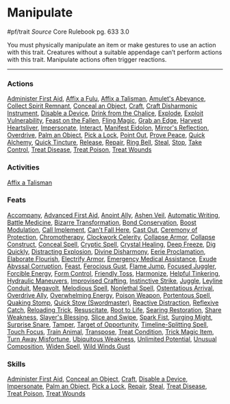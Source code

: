 # Manipulate
#pf/trait 
*Source* Core Rulebook pg. 633 3.0

You must physically manipulate an item or make gestures to use an action with this trait. Creatures without a suitable appendage can’t perform actions with this trait. Manipulate actions often trigger reactions.

---

### Actions
[Administer First Aid](../Actions/Administer%20First%20Aid.md), [Affix a Fulu](Affix%20a%20Fulu), [Affix a Talisman](../Activities/Affix%20a%20Talisman.md), [Amulet's Abeyance](Amulet's%20Abeyance), [Collect Spirit Remnant](Collect%20Spirit%20Remnant), [Conceal an Object](../Actions/Conceal%20an%20Object.md), [Craft](../Activities/Craft.md), [Craft Disharmonic Instrument](../Activities/Craft%20Disharmonic%20Instrument.md), [Disable a Device](Disable%20a%20Device), [Drink from the Chalice](Drink%20from%20the%20Chalice), [Explode](Explode), [Exploit Vulnerability](Exploit%20Vulnerability), [Feast on the Fallen](Feast%20on%20the%20Fallen), [Fling Magic](Fling%20Magic), [Grab an Edge](../Actions/Grab%20an%20Edge.md), [Harvest Heartsliver](../Actions/Harvest%20Heartsliver.md), [Impersonate](../Actions/Impersonate.md), [Interact](../Actions/Interact.md), [Manifest Eidolon](../Actions/Manifest%20Eidolon.md), [Mirror's Reflection](Mirror's%20Reflection), [Overdrive](Overdrive), [Palm an Object](Palm%20an%20Object), [Pick a Lock](Pick%20a%20Lock), [Point Out](../Actions/Point%20Out.md), [Prove Peace](Prove%20Peace), [Quick Alchemy](Quick%20Alchemy), [Quick Tincture](Quick%20Tincture), [Release](../Actions/Release.md), [Repair](../Activities/Repair.md), [Ring Bell](Ring%20Bell), [Steal](../Actions/Steal.md), [Stop](Stop), [Take Control](Take%20Control), [Treat Disease](../Activities/Treat%20Disease.md), [Treat Poison](Treat%20Poison), [Treat Wounds](../Actions/Treat%20Wounds.md)

### Activities
[Affix a Talisman](../Activities/Affix%20a%20Talisman.md)

### Feats
[Accompany](Accompany), [Advanced First Aid](Advanced%20First%20Aid), [Anoint Ally](Anoint%20Ally), [Ashen Veil](Ashen%20Veil), [Automatic Writing](Automatic%20Writing), [Battle Medicine](Battle%20Medicine), [Bizarre Transformation](Bizarre%20Transformation), [Bond Conservation](Bond%20Conservation), [Boost Modulation](Boost%20Modulation), [Call Implement](Call%20Implement), [Can't Fall Here](Can't%20Fall%20Here), [Cast Out](Cast%20Out), [Ceremony of Protection](Ceremony%20of%20Protection), [Chromotherapy](Chromotherapy), [Clockwork Celerity](Clockwork%20Celerity), [Collapse Armor](Collapse%20Armor), [Collapse Construct](Collapse%20Construct), [Conceal Spell](Conceal%20Spell), [Cryptic Spell](Cryptic%20Spell), [Crystal Healing](Crystal%20Healing), [Deep Freeze](Deep%20Freeze), [Dig Quickly](Dig%20Quickly), [Distracting Explosion](Distracting%20Explosion), [Divine Disharmony](Divine%20Disharmony), [Eerie Proclamation](Eerie%20Proclamation), [Elaborate Flourish](Elaborate%20Flourish), [Electrify Armor](Electrify%20Armor), [Emergency Medical Assistance](Emergency%20Medical%20Assistance), [Exude Abyssal Corruption](Exude%20Abyssal%20Corruption), [Feast](Feast), [Ferocious Gust](Ferocious%20Gust), [Flame Jump](Flame%20Jump), [Focused Juggler](Focused%20Juggler), [Forcible Energy](Forcible%20Energy), [Form Control](Form%20Control), [Friendly Toss](Friendly%20Toss), [Harmonize](Harmonize), [Helpful Tinkering](Helpful%20Tinkering), [Hydraulic Maneuvers](Hydraulic%20Maneuvers), [Improvised Crafting](Improvised%20Crafting), [Instinctive Strike](Instinctive%20Strike), [Juggle](Juggle), [Leyline Conduit](Leyline%20Conduit), [Megavolt](Megavolt), [Melodious Spell](Melodious%20Spell), [Nonlethal Spell](Nonlethal%20Spell), [Ostentatious Arrival](Ostentatious%20Arrival), [Overdrive Ally](Overdrive%20Ally), [Overwhelming Energy](Overwhelming%20Energy), [Poison Weapon](Poison%20Weapon), [Portentous Spell](Portentous%20Spell), [Quaking Stomp](Quaking%20Stomp), [Quick Stow (Swordmaster)](Quick%20Stow%20(Swordmaster)), [Reactive Distraction](Reactive%20Distraction), [Reflexive Catch](Reflexive%20Catch), [Reloading Trick](Reloading%20Trick), [Resuscitate](Resuscitate), [Root to Life](Root%20to%20Life), [Searing Restoration](Searing%20Restoration), [Share Weakness](Share%20Weakness), [Slayer's Blessing](Slayer's%20Blessing), [Slice and Swipe](Slice%20and%20Swipe), [Spark Fist](Spark%20Fist), [Surging Might](Surging%20Might), [Surprise Snare](Surprise%20Snare), [Tamper](Tamper), [Target of Opportunity](Target%20of%20Opportunity), [Timeline-Splitting Spell](Timeline-Splitting%20Spell), [Touch Focus](Touch%20Focus), [Train Animal](Train%20Animal), [Transpose](Transpose), [Treat Condition](Treat%20Condition), [Trick Magic Item](Trick%20Magic%20Item), [Turn Away Misfortune](Turn%20Away%20Misfortune), [Ubiquitous Weakness](Ubiquitous%20Weakness), [Unlimited Potential](Unlimited%20Potential), [Unusual Composition](Unusual%20Composition), [Widen Spell](Widen%20Spell), [Wild Winds Gust](Wild%20Winds%20Gust)

### Skills
[Administer First Aid](../Actions/Administer%20First%20Aid.md), [Conceal an Object](../Actions/Conceal%20an%20Object.md), [Craft](../Activities/Craft.md), [Disable a Device](Disable%20a%20Device), [Impersonate](../Actions/Impersonate.md), [Palm an Object](Palm%20an%20Object), [Pick a Lock](Pick%20a%20Lock), [Repair](../Activities/Repair.md), [Steal](../Actions/Steal.md), [Treat Disease](../Activities/Treat%20Disease.md), [Treat Poison](Treat%20Poison), [Treat Wounds](../Actions/Treat%20Wounds.md)